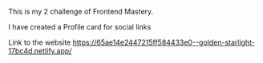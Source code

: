 This is my 2 challenge of Frontend Mastery.

I have created a Profile card for social links

Link to the website https://65ae14e2447215ff584433e0--golden-starlight-17bc4d.netlify.app/
